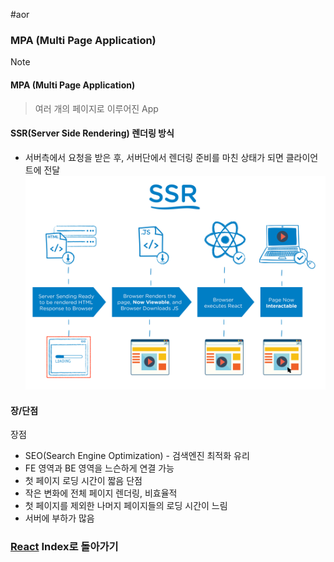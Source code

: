 #aor 
### MPA (Multi Page Application)
>[!note]
>#### MPA (Multi Page Application)
>
>>여러 개의 페이지로 이루어진 App


#### **SSR**(Server Side Rendering) 렌더링 방식
- 서버측에서 요청을 받은 후, 서버단에서 렌더링 준비를 마친 상태가 되면 클라이언트에 전달
![](../../../../Stuff/Image/AOR/React/SSR.png)
#### 장/단점
장점
   - SEO(Search Engine Optimization) - 검색엔진 최적화 유리
   - FE 영역과 BE 영역을 느슨하게 연결 가능
   - 첫 페이지 로딩 시간이 짧음
단점
   - 작은 변화에 전체 페이지 렌더링, 비효율적
   - 첫 페이지를 제외한 나머지 페이지들의 로딩 시간이 느림
   - 서버에 부하가 많음

### [React](../../../Dev-Index/React.md) Index로 돌아가기